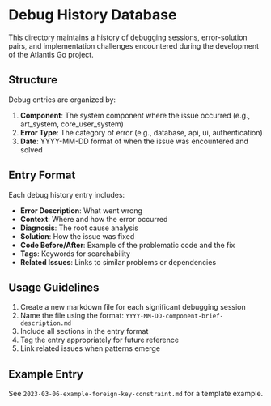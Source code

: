 # Debug History Database

This directory maintains a history of debugging sessions, error-solution pairs, and implementation challenges encountered during the development of the Atlantis Go project.

## Structure

Debug entries are organized by:

1. **Component**: The system component where the issue occurred (e.g., art_system, core_user_system)
2. **Error Type**: The category of error (e.g., database, api, ui, authentication)
3. **Date**: YYYY-MM-DD format of when the issue was encountered and solved

## Entry Format

Each debug history entry includes:

- **Error Description**: What went wrong
- **Context**: Where and how the error occurred
- **Diagnosis**: The root cause analysis
- **Solution**: How the issue was fixed
- **Code Before/After**: Example of the problematic code and the fix
- **Tags**: Keywords for searchability
- **Related Issues**: Links to similar problems or dependencies

## Usage Guidelines

1. Create a new markdown file for each significant debugging session
2. Name the file using the format: `YYYY-MM-DD-component-brief-description.md`
3. Include all sections in the entry format
4. Tag the entry appropriately for future reference
5. Link related issues when patterns emerge

## Example Entry

See `2023-03-06-example-foreign-key-constraint.md` for a template example. 